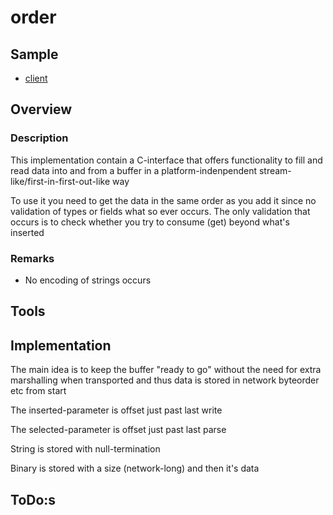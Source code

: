 # order

## Sample

- [client](./../sample/client/source/order.cpp)

## Overview

### Description

This implementation contain a C-interface that offers functionality to fill and read data into and from a buffer in a platform-indenpendent stream-like/first-in-first-out-like way

To use it you need to get the data in the same order as you add it since no validation of types or fields what so ever occurs. The only validation that occurs is to check whether you try to consume (get) beyond what's inserted

### Remarks

- No encoding of strings occurs

## Tools

## Implementation

The main idea is to keep the buffer "ready to go" without the need for extra marshalling when transported and thus data is stored in network byteorder etc from start

The inserted-parameter is offset just past last write

The selected-parameter is offset just past last parse

String is stored with null-termination

Binary is stored with a size (network-long) and then it's data

## ToDo:s

